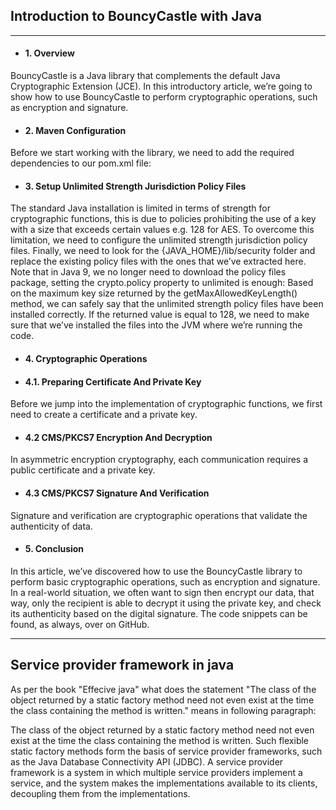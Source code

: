 ## Introduction to BouncyCastle with Java
----------------------------------------------------------------- 

* #### 1. Overview
BouncyCastle is a Java library that complements the default Java Cryptographic Extension (JCE).
In this introductory article, we’re going to show how to use BouncyCastle to perform cryptographic operations, such as encryption and signature.

* #### 2. Maven Configuration
Before we start working with the library, we need to add the required dependencies to our pom.xml file:

* #### 3. Setup Unlimited Strength Jurisdiction Policy Files
The standard Java installation is limited in terms of strength for cryptographic functions, this is due to policies prohibiting the use of a key with a size that exceeds certain values e.g. 128 for AES.
To overcome this limitation, we need to configure the unlimited strength jurisdiction policy files.
Finally, we need to look for the {JAVA_HOME}/lib/security folder and replace the existing policy files with the ones that we’ve extracted here.
Note that in Java 9, we no longer need to download the policy files package, setting the crypto.policy property to unlimited is enough:
Based on the maximum key size returned by the getMaxAllowedKeyLength() method, we can safely say that the unlimited strength policy files have been installed correctly.
If the returned value is equal to 128, we need to make sure that we’ve installed the files into the JVM where we’re running the code.

* #### 4. Cryptographic Operations

+ #### 4.1. Preparing Certificate And Private Key
Before we jump into the implementation of cryptographic functions, we first need to create a certificate and a private key.

+ #### 4.2 CMS/PKCS7 Encryption And Decryption
In asymmetric encryption cryptography, each communication requires a public certificate and a private key.


+ #### 4.3 CMS/PKCS7 Signature And Verification
Signature and verification are cryptographic operations that validate the authenticity of data.

* #### 5. Conclusion
In this article, we’ve discovered how to use the BouncyCastle library to perform basic cryptographic operations, such as encryption and signature.
In a real-world situation, we often want to sign then encrypt our data, that way, only the recipient is able to decrypt it using the private key, and check its authenticity based on the digital signature.
The code snippets can be found, as always, over on GitHub.

----------------------------------------------------------------- 
## Service provider framework in java

As per the book "Effecive java" what does the statement "The class of the object returned by a static factory method need not even exist at the time the class containing the method is written." means in following paragraph:

The class of the object returned by a static factory method need not even exist at the time the class containing the method is written. Such flexible static factory methods form the basis of service provider frameworks, such as the Java Database Connectivity API (JDBC). A service provider framework is a system in which multiple service providers implement a service, and the system makes the implementations available to its clients, decoupling them from the implementations.
